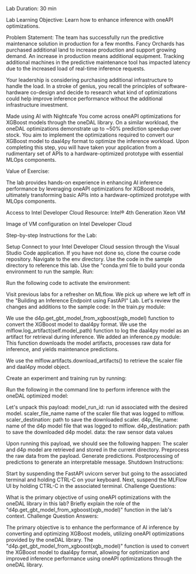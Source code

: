 Lab Duration: 30 min

Lab Learning Objective: Learn how to enhance inference with oneAPI optimizations.

Problem Statement: The team has successfully run the predictive maintenance solution in production for a few months. Fancy Orchards has purchased additional land to increase production and support growing demand. An increase in production means additional equipment. Tracking additional machines in the predictive maintenance tool has impacted latency due to the increased load of real-time inference requests.

Your leadership is considering purchasing additional infrastructure to handle the load. In a stroke of genius, you recall the principles of software-hardware co-design and decide to research what kind of optimizations could help improve inference performance without the additional infrastructure investment.


Made using AI with Nightcafe
You come across oneAPI optimizations for XGBoost models through the oneDAL library. On a similar workload, the oneDAL optimizations demonstrate up to ~50% prediction speedup over stock. You aim to implement the optimizations required to convert our XGBoost model to daal4py format to optimize the inference workload. Upon completing this step, you will have taken your application from a rudimentary set of APIs to a hardware-optimized prototype with essential MLOps components.

Value of Exercise:

The lab provides hands-on experience in enhancing AI inference performance by leveraging oneAPI optimizations for XGBoost models, ultimately transforming basic APIs into a hardware-optimized prototype with MLOps components.

Access to Intel Developer Cloud Resource: Intel® 4th Generation Xeon VM


Image of VM configuration on Intel Developer Cloud
 

Step-by-step Instructions for the Lab:

Setup
Connect to your Intel Developer Cloud session through the Visual Studio Code application.
If you have not done so, clone the course code repository.
Navigate to the env directory.
Use the code in the sample directory to reference this lab.
Use the "conda.yml file to build your conda environment to run the sample. Run: 

Run the following code to activate the environment:

Visit previous labs for a refresher on MLflow.
We pick up where we left off in the "Building an Inference Endpoint using FastAPI" Lab. Let's review the changes and additions to the sample code:
In the train.py module:

We use the d4p.get_gbt_model_from_xgboost(xgb_model) function to convert the XGBoost model to daal4py format.
We use the mlflow.log_artifact(self.model_path) function to log the daal4py model as an artifact for retrieval during inference.
We added an inference.py module: This function downloads the model artifacts, processes raw data for inference, and yields maintenance predictions.

We use the mlflow.artifacts.download_artifacts() to retrieve the scaler file and daal4py model object.

Create an experiment and training run by running: 


Run the following in the command line to perform inference with the oneDAL optimized model:


Let's unpack this payload:
model_run_id: run id associated with the desired model.
scaler_file_name name of the scaler file that was logged to mlflow.
scaler_destination: path to save the downloaded scaler.
d4p_file_name: name of the d4p model file that was logged to mlflow.
d4p_destination: path to save the downloaded d4p model.
data: the raw sensor data values

Upon running this payload, we should see the following happen:
The scaler and d4p model are retrieved and stored in the current directory.
Preprocess the raw data from the payload.
Generate predictions.
Postprocessing of predictions to generate an interpretable message.
Shutdown Instructions:

Start by suspending the FastAPI uvicorn server but going to the associated terminal and holding CTRL-C on your keyboard.
Next, suspend the MLFlow UI by holding CTRL-C in the associated terminal.
Challenge Questions:

What is the primary objective of using oneAPI optimizations with the oneDAL library in this lab?
Briefly explain the role of the "d4p.get_gbt_model_from_xgboost(xgb_model)" function in the lab's context.
Challenge Question Answers:

The primary objective is to enhance the performance of AI inference by converting and optimizing XGBoost models, utilizing oneAPI optimizations provided by the oneDAL library.
The "d4p.get_gbt_model_from_xgboost(xgb_model)" function is used to convert the XGBoost model to daal4py format, allowing for optimization and improved inference performance using oneAPI optimizations through the oneDAL library.
 